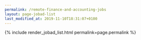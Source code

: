 ```yaml
---
permalink: /remote-finance-and-accounting-jobs
layout: page-jobad-list
last_modified_at: 2019-11-10T18:31:07+0100
---
```

{% include render_jobad_list.html permalink=page.permalink %}
